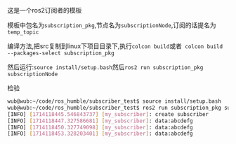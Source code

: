 
这是一个ros2订阅者的模板

模板中包名为`subscription_pkg`,节点名为`subscriptionNode`,订阅的话提名为`temp_topic`

编译方法,把src复制到linux下项目目录下,执行`colcon build`或者` colcon build --packages-select subscription_pkg`

然后运行:`source install/setup.bash`然后`ros2 run subscription_pkg subscriptionNode`

检验
```bash
wub@wub:~/code/ros_humble/subscriber_test$ source install/setup.bash 
wub@wub:~/code/ros_humble/subscriber_test$ ros2 run subscription_pkg subscriptionNode
[INFO] [1714118445.546843737] [my_subscriber]: create subscriber
[INFO] [1714118447.327586681] [my_subscriber]: data:abcdefg
[INFO] [1714118450.327749098] [my_subscriber]: data:abcdefg
[INFO] [1714118453.328203401] [my_subscriber]: data:abcdefg

```

